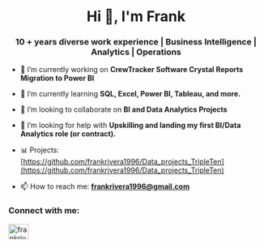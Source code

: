 <h1 align="center">Hi 👋, I'm Frank</h1>
<h3 align="center">10 + years diverse work experience | Business Intelligence | Analytics | Operations</h3>

- 🔭 I’m currently working on **CrewTracker Software Crystal Reports Migration to Power BI**

- 🌱 I’m currently learning **SQL, Excel, Power BI, Tableau, and more.**

- 🤲 I’m looking to collaborate on **BI and Data Analytics Projects**

- 🤝 I’m looking for help with **Upskilling and landing my first BI/Data Analytics role (or contract).**

- 📊 Projects: [https://github.com/frankrivera1996/Data_projects_TripleTen](https://github.com/frankrivera1996/Data_projects_TripleTen)

- 📫 How to reach me: **frankrivera1996@gmail.com**

<h3 align="left">Connect with me:</h3>
<p align="left">
<a href="https://linkedin.com/in/frankrivera1996" target="blank"><img align="center" src="https://raw.githubusercontent.com/rahuldkjain/github-profile-readme-generator/master/src/images/icons/Social/linked-in-alt.svg" alt="frankrivera1996" height="30" width="40" /></a>
</p>

